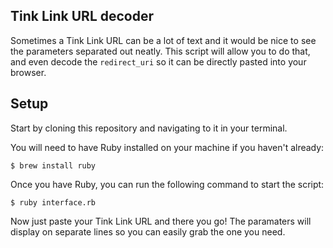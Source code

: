 ## Tink Link URL decoder

Sometimes a Tink Link URL can be a lot of text and it would be nice to see the parameters separated out neatly. This script will allow you to do that, and even decode the `redirect_uri` so it can be directly pasted into your browser.

## Setup

Start by cloning this repository and navigating to it in your terminal.

You will need to have Ruby installed on your machine if you haven't already:

    $ brew install ruby

Once you have Ruby, you can run the following command to start the script:

    $ ruby interface.rb
    
Now just paste your Tink Link URL and there you go! The paramaters will display on separate lines so you can easily grab the one you need.
